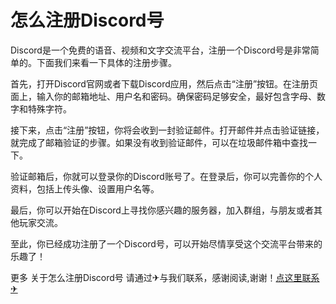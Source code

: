 # 怎么注册Discord号

Discord是一个免费的语音、视频和文字交流平台，注册一个Discord号是非常简单的。下面我们来看一下具体的注册步骤。

首先，打开Discord官网或者下载Discord应用，然后点击“注册”按钮。在注册页面上，输入你的邮箱地址、用户名和密码。确保密码足够安全，最好包含字母、数字和特殊字符。

接下来，点击“注册”按钮，你将会收到一封验证邮件。打开邮件并点击验证链接，就完成了邮箱验证的步骤。如果没有收到验证邮件，可以在垃圾邮件箱中查找一下。

验证邮箱后，你就可以登录你的Discord账号了。在登录后，你可以完善你的个人资料，包括上传头像、设置用户名等。

最后，你可以开始在Discord上寻找你感兴趣的服务器，加入群组，与朋友或者其他玩家交流。

至此，你已经成功注册了一个Discord号，可以开始尽情享受这个交流平台带来的乐趣了！

更多 关于怎么注册Discord号 请通过✈与我们联系，感谢阅读,谢谢！[点这里联系✈](https://ads.k02.cc)